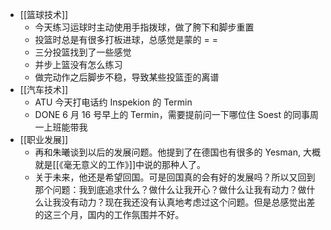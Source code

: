 - [[篮球技术]]
	- 今天练习运球时主动使用手指拨球，做了胯下和脚步重置
	- 投篮时总是有很多打板进球，总感觉是蒙的 = =
	- 三分投篮找到了一些感觉
	- 并步上篮没有怎么练习
	- 做完动作之后脚步不稳，导致某些投篮歪的离谱
- [[汽车技术]]
	- ATU 今天打电话约 Inspekion 的 Termin
	- DONE 6 月 16 号早上的 Termin，需要提前问一下哪位住 Soest 的同事周一上班能带我
- [[职业发展]]
	- 再和朱曦谈到以后的发展问题。他提到了在德国也有很多的 Yesman, 大概就是[[《毫无意义的工作》]]中说的那种人了。
	- 关于未来，他还是希望回国。可是回国真的会有好的发展吗？所以又回到那个问题：我到底追求什么？做什么让我开心？做什么让我有动力？做什么让我没有动力？现在我还没有认真地考虑过这个问题。但是总感觉出差的这三个月，国内的工作氛围并不好。